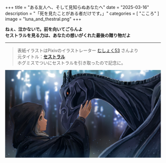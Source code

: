 +++
title = "ある友人へ、そして見知らぬあなたへ"
date = "2025-03-16"
description = "「死を見たことがある者だけです。」"
categories = [
    "こころ"
]
image = "luna_and_thestral.png"
+++

**ねぇ、泣かないで。前を向いてごらんよ**  
**セストラルを見る力は、あなたの想いがくれた最後の贈り物だよ**  

---

> 表紙イラストはPixivのイラストレーター [むしょく53](https://www.pixiv.net/users/39305766) さんより  
> 元タイトル：[**セストラル**](https://www.pixiv.net/artworks/106239223)  
> ホグミスでついにセストラルを引き取ったので記念に。

![ルーナ と セストラル](luna_and_thestral.png)